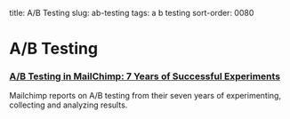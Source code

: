 title: A/B Testing
slug: ab-testing
tags: a b testing
sort-order: 0080


# A/B Testing

### [A/B Testing in MailChimp: 7 Years of Successful Experiments](http://blog.mailchimp.com/ab-testing-in-mailchimp-7-years-of-successful-experiments/)
Mailchimp reports on A/B testing from their seven years of experimenting,
collecting and analyzing results.

